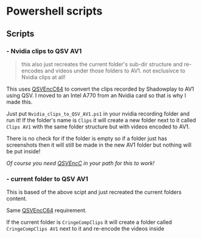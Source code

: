 # Powershell scripts

## Scripts

### - Nvidia clips to QSV AV1

> this also just recreates the current folder's sub-dir structure and re-encodes and videos under those folders to AV1. not exclusivce to Nvidia clips at all!

This uses [QSVEncC64](https://github.com/rigaya/QSVEnc/releases) to convert the clips recorded by Shadowplay to AV1 using QSV.
I moved to an Intel A770 from an Nvidia card so that is why I made this.

Just put `Nvidia_clips_to_QSV_AV1.ps1` in your nvidia recording folder and run it!
If the folder's name is `Clips` it will create a new folder next to it called `Clips AV1` with the same folder structure but with videos encoded to AV1.

There is no check for if the folder is empty so if a folder just has screenshots then it will still be made in the new AV1 folder but nothing will be put inside!

*Of course you need [QSVEncC](https://github.com/rigaya/QSVEnc/releases) in your path for this to work!*

### - current folder to QSV AV1

This is based of the above scipt and just recreated the current folders content.

Same [QSVEncC64](https://github.com/rigaya/QSVEnc/releases) requirement.

If the current folder is `CringeCompClips` it will create a folder called `CringeCompClips AV1` next to it and re-encode the videos inside

